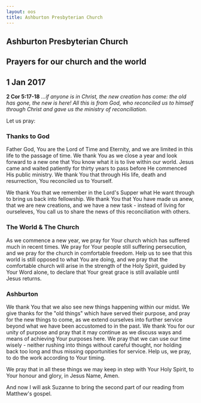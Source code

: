 ```yaml
---
layout: oos
title: Ashburton Presbyterian Church
---
```

## Ashburton Presbyterian Church

## Prayers for our church and the world

## 1 Jan 2017 

__2 Cor 5:17-18__ _...if anyone is in Christ, the new creation has come: the old has gone, the new is here! All this is from God, who reconciled us to himself through Christ and gave us the ministry of reconciliation._

Let us pray:

### Thanks to God
Father God, You are the Lord of Time and Eternity, and we are limited in this life to the passage of time. We thank You as we close a year and look forward to a new one that You know what it is to live within our world. Jesus came and waited patiently for thirty years to pass before He commenced His public ministry. We thank You that through His life, death and resurrection, You reconciled us to Yourself.

We thank You that we remember in the Lord's Supper what He want through to bring us back into fellowship. We thank You that You have made us anew, that we are new creations, and we have a new task - instead of living for ourseleves, You call us to share the news of this reconciliation with others.

### The World & The Church
As we commence a new year, we pray for Your church which has suffered much in recent times. We pray for Your people still suffering persecution, and we pray for the church in comfortable freedom. Help us to see that this world is still opposed to what You are doing, and we pray that the comfortable church will arise in the strength of the Holy Spirit, guided by Your Word alone, to declare that Your great grace is still available until Jesus returns. 

### Ashburton
We thank You that we also see new things happening within our midst. We give thanks for the "old things" which have served their purpose, and pray for the new things to come, as we extend ourselves into further service beyond what we have been accustomed to in the past. We thank You for our unity of purpose and pray that it may continue as we discuss ways and means of achieving Your purposes here. We pray that we can use our time wisely - neither rushing into things without careful thought, nor holding back too long and thus missing opportunities for service. Help us, we pray, to do the work according to Your timing.

We pray that in all these things we may keep in step with Your Holy Spirit, to Your honour and glory, in Jesus Name, Amen.

And now I will ask Suzanne to bring the second part of our reading from Matthew's gospel.